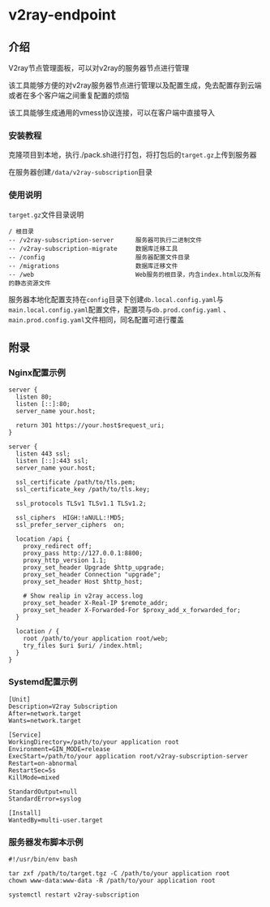 # v2ray-endpoint

## 介绍

V2ray节点管理面板，可以对v2ray的服务器节点进行管理

该工具能够方便的对v2ray服务器节点进行管理以及配置生成，免去配置存到云端或者在多个客户端之间重复配置的烦恼

该工具能够生成通用的vmess协议连接，可以在客户端中直接导入

### 安装教程

克隆项目到本地，执行./pack.sh进行打包，将打包后的`target.gz`上传到服务器

在服务器创建`/data/v2ray-subscription`目录

### 使用说明

`target.gz`文件目录说明

```
/ 根目录
-- /v2ray-subscription-server      服务器可执行二进制文件
-- /v2ray-subscription-migrate     数据库迁移工具
-- /config                         服务器配置文件目录
-- /migrations                     数据库迁移文件
-- /web                            Web服务的根目录，内含index.html以及所有的静态资源文件
```

服务器本地化配置支持在`config`目录下创建`db.local.config.yaml`与`main.local.config.yaml`配置文件，配置项与`db.prod.config.yaml`
、`main.prod.config.yaml`文件相同，同名配置可进行覆盖

## 附录

### Nginx配置示例

```
server {
  listen 80;
  listen [::]:80;
  server_name your.host;

  return 301 https://your.host$request_uri;
}

server {
  listen 443 ssl;
  listen [::]:443 ssl;
  server_name your.host;

  ssl_certificate /path/to/tls.pem;
  ssl_certificate_key /path/to/tls.key;

  ssl_protocols TLSv1 TLSv1.1 TLSv1.2;

  ssl_ciphers  HIGH:!aNULL:!MD5;
  ssl_prefer_server_ciphers  on;

  location /api {
    proxy_redirect off;
    proxy_pass http://127.0.0.1:8800;
    proxy_http_version 1.1;
    proxy_set_header Upgrade $http_upgrade;
    proxy_set_header Connection "upgrade";
    proxy_set_header Host $http_host;

    # Show realip in v2ray access.log
    proxy_set_header X-Real-IP $remote_addr;
    proxy_set_header X-Forwarded-For $proxy_add_x_forwarded_for;
  }

  location / {
    root /path/to/your application root/web;
    try_files $uri $uri/ /index.html;
  }
}
```

### Systemd配置示例

```
[Unit]
Description=V2ray Subscription
After=network.target
Wants=network.target

[Service]
WorkingDirectory=/path/to/your application root
Environment=GIN_MODE=release
ExecStart=/path/to/your application root/v2ray-subscription-server
Restart=on-abnormal
RestartSec=5s
KillMode=mixed

StandardOutput=null
StandardError=syslog

[Install]
WantedBy=multi-user.target
```

### 服务器发布脚本示例

```
#!/usr/bin/env bash

tar zxf /path/to/target.tgz -C /path/to/your application root
chown www-data:www-data -R /path/to/your application root

systemctl restart v2ray-subscription
```
